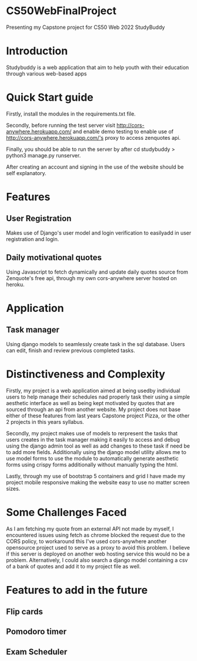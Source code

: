 # CS50WebFinalProject
Presenting my Capstone project for CS50 Web 2022 StudyBuddy

# Introduction 
Studybuddy is a web application that aim to help youth with their education through various web-based apps

# Quick Start guide

Firstly, install the modules in the requirements.txt file.

Secondly, before running the test server visit http://cors-anywhere.herokuapp.com/ and enable demo testing to enable use of http://cors-anywhere.herokuapp.com/'s proxy to access zenquotes api.

Finally, you should be able to run the server by after cd studybuddy > python3 manage.py runserver.

After creating an account and signing in the use of the website should be self explanatory.


# Features

## User Registration
Makes use of Django's user model and login verification to easilyadd in user registration and login.

## Daily motivational quotes

Using Javascript to fetch dynamically and update daily quotes source from Zenquote's free api, through my own cors-anywhere server hosted on heroku.

# Application

## Task manager
Using django models to seamlessly create task in the sql database. Users can edit, finish and review previous completed tasks.

# Distinctiveness and Complexity

Firstly, my project is a web application aimed at being usedby individual users to help manage their schedules nad properly task their using a simple aesthetic interface as well as being kept motivated by quotes that are sourced through an api from another website. My project does not base either of these features from last years Capstone project Pizza, or the other 2 projects in this years syllabus.

Secondly, my project makes use of models to rerpresent the tasks that users creates in the task manager making it easily to access and debug using the django admin tool as well as add changes to these task if need be to add more fields. Additionally using the django model utility allows me to use model forms to use the module to automatically generate aesthetic forms using crispy forms additionally without manually typing the html.

Lastly, through my use of bootstrap 5 containers and grid I have made my project mobile responsive making the website easy to use no matter screen sizes.

# Some Challenges Faced

As I am fetching my quote from an external API not made by myself, I encountered issues using fetch as chrome blocked the request due to the CORS policy, to workaround this I've used cors-anywhere another opensource project used to serve as a proxy to avoid this problem. I believe if this server is deployed on another web hosting service this would no be a problem. Alternatively, I could also search a django model containing a csv of a bank of quotes and add it to my project file as well.


# Features to add in the future
## Flip cards
## Pomodoro timer
## Exam Scheduler
